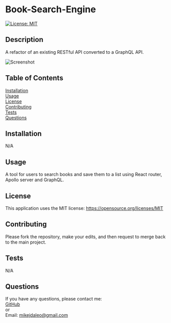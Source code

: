 # Book-Search-Engine

[![License: MIT](https://img.shields.io/badge/License-MIT-yellow.svg)](https://opensource.org/licenses/MIT) 
  ## Description
  A refactor of an existing RESTful API converted to a GraphQL API.
 
  
  ![Screenshot]()

  ## Table of Contents
  [Installation](#installation)  
  [Usage](#usage)  
  [License](#license)  
  [Contributing](#contributing)  
  [Tests](#tests)  
  [Questions](#questions) 
  
  
  
  ## <a id="installation"></a>Installation
  N/A
  ## <a id="usage"></a>Usage
  A tool for users to search books and save them to a list using React router, Apollo server and GraphQL.
  ## <a id="license"></a>License

This application uses the MIT license: https://opensource.org/licenses/MIT
  ## <a id="contributing"></a>Contributing
  Please fork the repository, make your edits, and then request to merge back to the main project.
  ## <a id="tests"></a>Tests
  N/A
  ## <a id="questions"></a>Questions
  If you have any questions, please contact me:  
  <a href="https://github.com/mikedaleo">GitHub</a>  
  or  
  Email: mikejdaleo@gmail.com

